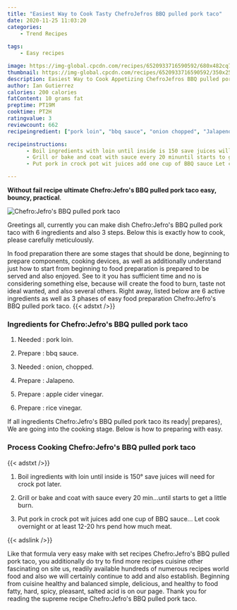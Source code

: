 ```yaml
---
title: "Easiest Way to Cook Tasty ChefroJefros BBQ pulled pork taco"
date: 2020-11-25 11:03:20
categories:
    - Trend Recipes
    
tags:
    - Easy recipes

image: https://img-global.cpcdn.com/recipes/6520933716590592/680x482cq70/chefrojefros-bbq-pulled-pork-taco-recipe-main-photo.jpg
thumbnail: https://img-global.cpcdn.com/recipes/6520933716590592/350x250cq70/chefrojefros-bbq-pulled-pork-taco-recipe-main-photo.jpg
description: Easiest Way to Cook Appetizing ChefroJefros BBQ pulled pork taco with 6 ingredients and 3 stages of easy cooking.
author: Ian Gutierrez
calories: 200 calories
fatContent: 10 grams fat
preptime: PT19M
cooktime: PT2H
ratingvalue: 3
reviewcount: 662
recipeingredient: ["pork loin", "bbq sauce", "onion chopped", "Jalapeno", "apple cider vinegar", "rice vinegar"]

recipeinstructions: 
      - Boil ingredients with loin until inside is 150 save juices will need for crock pot later 
      - Grill or bake and coat with sauce every 20 minuntil starts to get a little burn 
      - Put pork in crock pot wit juices add one cup of BBQ sauce Let cook overnight or at least 1220 hrs pend how much meat

---
```




**Without fail recipe ultimate Chefro:Jefro&#39;s BBQ pulled pork taco easy, bouncy, practical**. 


![Chefro:Jefro&#39;s BBQ pulled pork taco](https://img-global.cpcdn.com/recipes/6520933716590592/680x482cq70/chefrojefros-bbq-pulled-pork-taco-recipe-main-photo.jpg "Chefro:Jefro&#39;s BBQ pulled pork taco")




Greetings all, currently you can make dish Chefro:Jefro&#39;s BBQ pulled pork taco with 6 ingredients and also 3 steps. Below this is exactly how to cook, please carefully meticulously.

In food preparation there are some stages that should be done, beginning to prepare components, cooking devices, as well as additionally understand just how to start from beginning to food preparation is prepared to be served and also enjoyed. See to it you has sufficient time and no is considering something else, because will create the food to burn, taste not ideal wanted, and also several others. Right away, listed below are 6 active ingredients as well as 3 phases of easy food preparation Chefro:Jefro&#39;s BBQ pulled pork taco.
{{< adstxt />}}

### Ingredients for Chefro:Jefro&#39;s BBQ pulled pork taco


1. Needed  : pork loin.

1. Prepare  : bbq sauce.

1. Needed  : onion, chopped.

1. Prepare  : Jalapeno.

1. Prepare  : apple cider vinegar.

1. Prepare  : rice vinegar.



If all ingredients Chefro:Jefro&#39;s BBQ pulled pork taco its ready| prepares}, We are going into the cooking stage. Below is how to preparing with easy.

### Process Cooking Chefro:Jefro&#39;s BBQ pulled pork taco

{{< adstxt />}}


1. Boil ingredients with loin until inside is 150° save juices will need for crock pot later.



1. Grill or bake and coat with sauce every 20 min...until starts to get a little burn.



1. Put pork in crock pot wit juices add one cup of BBQ sauce... Let cook overnight or at least 12-20 hrs pend how much meat.





{{< adslink />}}

Like that formula very easy make with set recipes Chefro:Jefro&#39;s BBQ pulled pork taco, you additionally do try to find more recipes cuisine other fascinating on site us, readily available hundreds of numerous recipes world food and also we will certainly continue to add and also establish. Beginning from cuisine healthy and balanced simple, delicious, and healthy to food fatty, hard, spicy, pleasant, salted acid is on our page. Thank you for reading the supreme recipe Chefro:Jefro&#39;s BBQ pulled pork taco.
